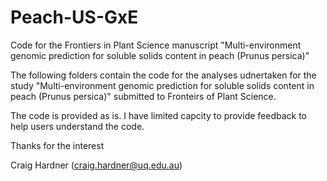 # Peach-US-GxE
Code for the Frontiers in Plant Science manuscript "Multi-environment genomic prediction for soluble solids content in peach (Prunus persica)"

The following folders contain the code for the analyses udnertaken for the study "Multi-environment genomic prediction for soluble solids content in peach (Prunus persica)" submitted to Fronteirs of Plant Science.

The code is provided as is. I have limited capcity to provide feedback to help users understand the code.

Thanks for the interest

Craig Hardner (craig.hardner@uq.edu.au)
